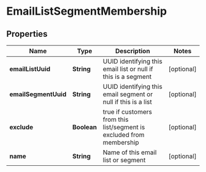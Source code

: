 
# EmailListSegmentMembership

## Properties
Name | Type | Description | Notes
------------ | ------------- | ------------- | -------------
**emailListUuid** | **String** | UUID identifying this email list or null if this is a segment |  [optional]
**emailSegmentUuid** | **String** | UUID identifying this email segment or null if this is a list |  [optional]
**exclude** | **Boolean** | true if customers from this list/segment is excluded from membership |  [optional]
**name** | **String** | Name of this email list or segment |  [optional]



